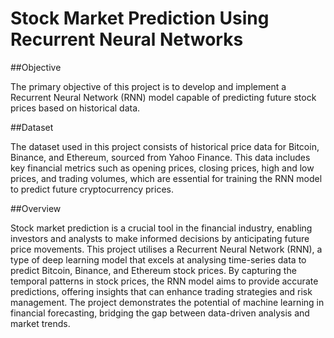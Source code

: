 # Stock Market Prediction Using Recurrent Neural Networks

##Objective

The primary objective of this project is to develop and implement a Recurrent Neural Network (RNN) model capable of predicting future stock prices based on historical data.

##Dataset

The dataset used in this project consists of historical price data for Bitcoin, Binance, and Ethereum, sourced from Yahoo Finance. This data includes key financial metrics such as opening prices, closing prices, high and low prices, and trading volumes, which are essential for training the RNN model to predict future cryptocurrency prices.

##Overview 

Stock market prediction is a crucial tool in the financial industry, enabling investors and analysts to make informed decisions by anticipating future price movements. This project utilises a Recurrent Neural Network (RNN), a type of deep learning model that excels at analysing time-series data to predict Bitcoin, Binance, and Ethereum stock prices. By capturing the temporal patterns in stock prices, the RNN model aims to provide accurate predictions, offering insights that can enhance trading strategies and risk management. The project demonstrates the potential of machine learning in financial forecasting, bridging the gap between data-driven analysis and market trends.
